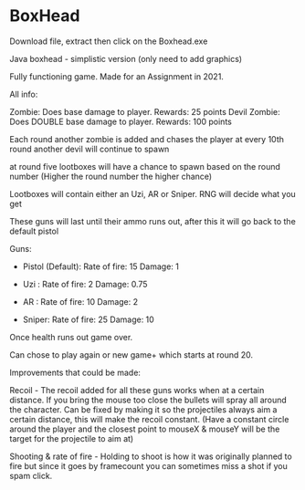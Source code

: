 # BoxHead
Download file, extract then click on the Boxhead.exe

Java boxhead - simplistic version (only need to add graphics)

Fully functioning game. Made for an Assignment in 2021.

All info:

Zombie: Does base damage to player. Rewards: 25 points
Devil Zombie: Does DOUBLE base damage to player. Rewards: 100 points

Each round another zombie is added and chases the player
at every 10th round another devil will continue to spawn

at round five lootboxes will have a chance to spawn based on the round number (Higher the round number the higher chance)

Lootboxes will contain either an Uzi, AR or Sniper. RNG will decide what you get

These guns will last until their ammo runs out, after this it will go back to the default pistol

Guns:

- Pistol (Default):  Rate of fire: 15   Damage: 1

- Uzi :              Rate of fire: 2    Damage: 0.75

- AR  :              Rate of fire: 10   Damage: 2

- Sniper:            Rate of fire: 25   Damage: 10


Once health runs out game over. 

Can chose to play again or new game+ which starts at round 20.

Improvements that could be made:

Recoil - The recoil added for all these guns works when at a certain distance. If you bring the mouse too close the bullets will spray all around the character.
Can be fixed by making it so the projectiles always aim a certain distance, this will make the recoil constant.
(Have a constant circle around the player and the closest point to mouseX & mouseY will be the target for the projectile to aim at)

Shooting & rate of fire - Holding to shoot is how it was originally planned to fire but since it goes by framecount you can sometimes miss a shot if you spam click.



